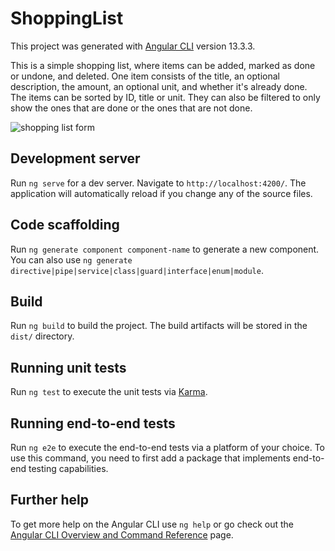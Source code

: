 # ShoppingList

This project was generated with [Angular CLI](https://github.com/angular/angular-cli) version 13.3.3.

This is a simple shopping list, where items can be added, marked as done or undone, and deleted. One item consists of the title, an optional description, the amount, an optional unit, and whether it's already done. The items can be sorted by ID, title or unit. They can also be filtered to only show the ones that are done or the ones that are not done.

![shopping list form](https://github.com/elfriessnegg/shopping-list/blob/main/shopping-list-form.jpg?raw=true)


## Development server

Run `ng serve` for a dev server. Navigate to `http://localhost:4200/`. The application will automatically reload if you change any of the source files.

## Code scaffolding

Run `ng generate component component-name` to generate a new component. You can also use `ng generate directive|pipe|service|class|guard|interface|enum|module`.

## Build

Run `ng build` to build the project. The build artifacts will be stored in the `dist/` directory.

## Running unit tests

Run `ng test` to execute the unit tests via [Karma](https://karma-runner.github.io).

## Running end-to-end tests

Run `ng e2e` to execute the end-to-end tests via a platform of your choice. To use this command, you need to first add a package that implements end-to-end testing capabilities.

## Further help

To get more help on the Angular CLI use `ng help` or go check out the [Angular CLI Overview and Command Reference](https://angular.io/cli) page.
